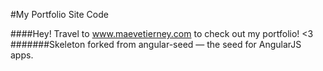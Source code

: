 #My Portfolio Site Code

####Hey! Travel to www.maevetierney.com to check out my portfolio! <3
#######Skeleton forked from angular-seed — the seed for AngularJS apps.
